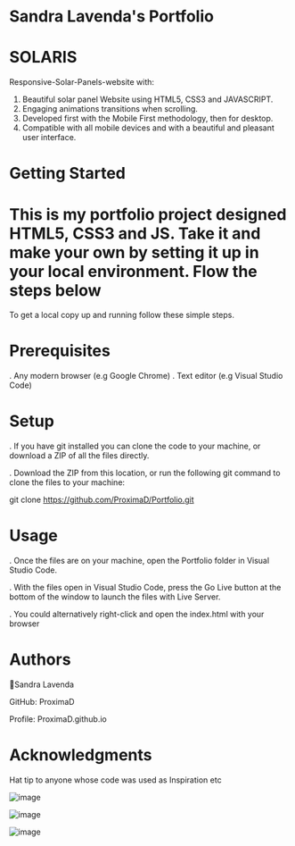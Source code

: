# Sandra Lavenda's Portfolio

# SOLARIS

Responsive-Solar-Panels-website with:
1. Beautiful solar panel Website using HTML5, CSS3 and JAVASCRIPT. 
2. Engaging animations transitions when scrolling. 
4. Developed first with the Mobile First methodology, then for desktop. 
5. Compatible with all mobile devices and with a beautiful and pleasant user interface.

# Getting Started 

# This is my portfolio project designed HTML5, CSS3 and JS. Take it and make your own by setting it up in your local environment. Flow the steps below

To get a local copy up and running follow these simple steps.

# Prerequisites

. Any modern browser (e.g Google Chrome)
. Text editor (e.g Visual Studio Code)

# Setup

. If you have git installed you can clone the code to your machine, or download a ZIP of all the files directly.

. Download the ZIP from this location, or run the following git command to clone the files to your machine:

git clone https://github.com/ProximaD/Portfolio.git

# Usage

. Once the files are on your machine, open the Portfolio folder in Visual Studio Code.

. With the files open in Visual Studio Code, press the Go Live button at the bottom of the window to launch the files with Live Server.

. You could alternatively right-click and open the index.html with your browser

# Authors

👤Sandra Lavenda

GitHub: ProximaD

Profile: ProximaD.github.io

# Acknowledgments

Hat tip to anyone whose code was used as Inspiration etc


![image](https://github.com/user-attachments/assets/52189a41-dbf5-438c-aafc-b7d3fe811f80)

![image](https://github.com/user-attachments/assets/fa5d1303-69b1-412d-acaf-741074c06ca4)

![image](https://github.com/user-attachments/assets/a6dbbf03-de8e-4db0-b2af-518e69121b06)


